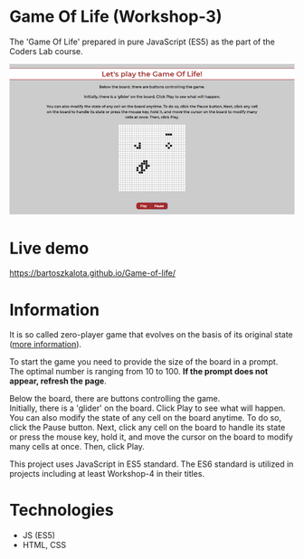 # Game Of Life (Workshop-3)
The 'Game Of Life' prepared in pure JavaScript (ES5) as the part of the Coders Lab course.

![Project screenshot](/images/project_screen.jpg)

# Live demo
https://bartoszkalota.github.io/Game-of-life/

# Information
It is so called zero-player game that evolves on the basis of its original state ([more information](https://en.wikipedia.org/wiki/Conway%27s_Game_of_Life)).<br />

To start the game you need to provide the size of the board in a prompt. The optimal number is ranging from 10 to 100. **If the prompt does not appear, refresh the page**.

Below the board, there are buttons controlling the game.<br />
Initially, there is a 'glider' on the board. Click Play to see what will happen.<br />
You can also modify the state of any cell on the board anytime. To do so, click the Pause button. Next, click any cell on the board to handle its state or press the mouse key, hold it, and move the cursor on the board to modify many cells at once. Then, click Play.

This project uses JavaScript in ES5 standard. The ES6 standard is utilized in projects including at least Workshop-4 in their titles.

# Technologies
* JS (ES5)
* HTML, CSS